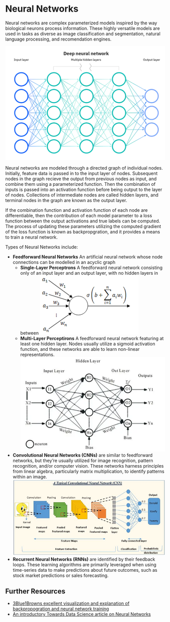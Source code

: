 # Neural Networks

Neural networks are complex parameterized models inspired by the way biological neurons process information. These highly versatile models are used in tasks as diverse as image classification and segmentation, natural language processing, and recomendation engines. 

![Diagram of Deep Neural Network](deep_neural_net.webp)

Neural networks are modeled through a directed graph of individual nodes. Initially, feature data is passed in to the input layer of nodes. Subsequent nodes in the graph recieve the output from previous nodes as input, and combine them using a parameterized function. Then the combination of inputs is passed into an activation function before being output to the layer of nodes. Collections of intermediate nodes are called hidden layers, and terminal nodes in the graph are known as the output layer.

If the combination function and activation function of each node are differentiable, then the contribution of each model parameter to a loss function between the output activations and true labels can be computed. The process of updating these parameters utilizing the computed gradient of the loss function is known as backpropgration, and it provides a means to train a neural network.


Types of Neural Networks include:

- **Feedforward Neural Networks** An artificial neural network whose node connections can be modelled in an acyclic graph
  - **Single-Layer Perceptrons** A feedforward neural network consisting only of an input layer and an output layer, with no hidden layers in between
    ![Single Layer Perceptron](single_layer_perceptron.gif)
  - **Multi-Layer Perceptirons** A feedforward neural network featuring at least one hidden layer. Nodes usually utilize a sigmoid activation function, and these networks are able to learn non-linear representations.
    ![Multi Layer Perceptron](multi_layer_perceptron.webp)
- **Convolutional Neural Networks (CNNs)** are similar to feedforward networks, but they’re usually utilized for image recognition, pattern recognition, and/or computer vision. These networks harness principles from linear algebra, particularly matrix multiplication, to identify patterns within an image.
  ![cnn diagram](cnn.JPG)
- **Recurrent Neural Networks (RNNs)** are identified by their feedback loops. These learning algorithms are primarily leveraged when using time-series data to make predictions about future outcomes, such as stock market predictions or sales forecasting.


## Further Resources

- [3Blue1Browns excellent visualization and explanation of backpropogration and neural network training](https://www.youtube.com/watch?v=Ilg3gGewQ5U)
- [An introductory Towards Data Science article on Neural Networks](https://towardsdatascience.com/a-gentle-introduction-to-neural-networks-series-part-1-2b90b87795bc)